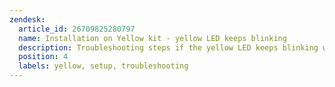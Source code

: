 ```yaml
---
zendesk:
  article_id: 26709825280797
  name: Installation on Yellow kit - yellow LED keeps blinking
  description: Troubleshooting steps if the yellow LED keeps blinking while your installing Home Assistant on Yellow kit.
  position: 4
  labels: yellow, setup, troubleshooting
---
```


